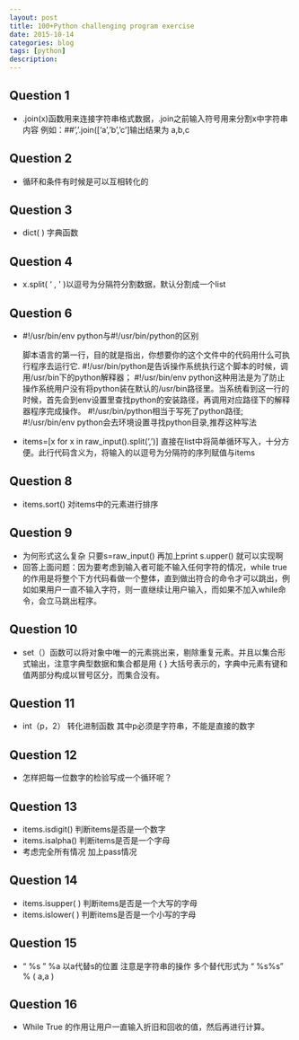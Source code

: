 ```yaml
---
layout: post
title: 100+Python challenging program exercise
date: 2015-10-14
categories: blog
tags: [python]
description: 
---
```


## Question 1

- .join(x)函数用来连接字符串格式数据，.join之前输入符号用来分割x中字符串内容 例如：##’,’.join([‘a’,’b’,’c’]输出结果为 a,b,c

## Question 2

- 循环和条件有时候是可以互相转化的

## Question 3

- dict( ) 字典函数

## Question 4

- x.split( ‘ , ' )以逗号为分隔符分割数据，默认分割成一个list

## Question 6

- #!/usr/bin/env python与#!/usr/bin/python的区别

     脚本语言的第一行，目的就是指出，你想要你的这个文件中的代码用什么可执行程序去运行它.
     #!/usr/bin/python是告诉操作系统执行这个脚本的时候，调用/usr/bin下的python解释器；
     #!/usr/bin/env python这种用法是为了防止操作系统用户没有将python装在默认的/usr/bin路径里。当系统看到这一行的时候，首先会到env设置里查找python的安装路径，再调用对应路径下的解释器程序完成操作。
     #!/usr/bin/python相当于写死了python路径;
     #!/usr/bin/env python会去环境设置寻找python目录,推荐这种写法

- items=[x for x in raw_input().split(‘,’)] 直接在list中将简单循环写入，十分方便。此行代码含义为，将输入的以逗号为分隔符的序列赋值与items

## Question 8

- items.sort() 对items中的元素进行排序

## Question 9

- 为何形式这么复杂 只要s=raw_input() 再加上print s.upper() 就可以实现啊
- 回答上面问题：因为要考虑到输入者可能不输入任何字符的情况，while true的作用是将整个下方代码看做一个整体，直到做出符合的命令才可以跳出，例如如果用户一直不输入字符，则一直继续让用户输入，而如果不加入while命令，会立马跳出程序。

## Question 10

- set（）函数可以将对象中唯一的元素挑出来，剔除重复元素。并且以集合形式输出，注意字典型数据和集合都是用 {  } 大括号表示的，字典中元素有键和值两部分构成以冒号区分，而集合没有。

## Question 11

- int（p，2） 转化进制函数 其中p必须是字符串，不能是直接的数字

## Question 12

- 怎样把每一位数字的检验写成一个循环呢？

## Question 13

- items.isdigit() 判断items是否是一个数字
- items.isalpha() 判断items是否是一个字母
- 考虑完全所有情况 加上pass情况

## Question 14

- items.isupper( ) 判断items是否是一个大写的字母
- items.islower( ) 判断items是否是一个小写的字母

## Question 15

- “ %s ” %a 以a代替s的位置 注意是字符串的操作 多个替代形式为 “ %s%s” % ( a,a )

## Question 16

- While True 的作用让用户一直输入折旧和回收的值，然后再进行计算。